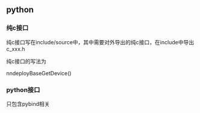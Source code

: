 
## python

### 纯c接口

纯c接口写在include/source中，其中需要对外导出的纯c接口，在include中导出c_xxx.h

纯c接口的写法为

nndeployBaseGetDevice()

### python接口

只包含pybind相关